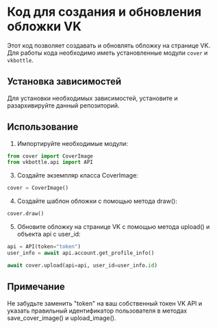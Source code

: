 # Код для создания и обновления обложки VK

Этот код позволяет создавать и обновлять обложку на странице VK. Для работы кода необходимо иметь установленные модули `cover` и `vkbottle`.

## Установка зависимостей
Для установки необходимых зависимостей, установите и разархивируйте данный репозиторий.


## Использование
1. Импортируйте необходимые модули:
```py
from cover import CoverImage
from vkbottle.api import API
```

3. Создайте экземпляр класса CoverImage:
```py
cover = CoverImage()
```

4. Создайте шаблон обложки с помощью метода draw():
```py
cover.draw()
```

5. Обновите обложку на странице VK с помощью метода upload() и объекта api с user_id:
```py
api = API(token="token")
user_info = await api.account.get_profile_info()

await cover.upload(api=api, user_id=user_info.id)
```

## Примечание
Не забудьте заменить "token" на ваш собственный токен VK API и указать правильный идентификатор пользователя в методах save_cover_image() и upload_image().

